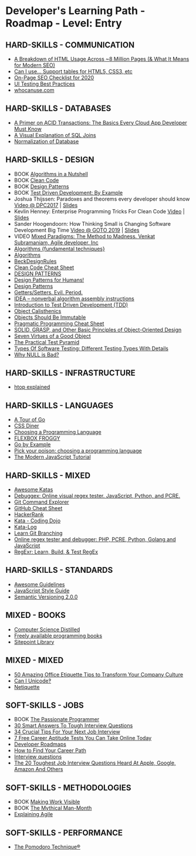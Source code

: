 # Developer's Learning Path - Roadmap - Level: Entry

## HARD-SKILLS - COMMUNICATION
 - [A Breakdown of HTML Usage Across ~8 Million Pages (& What It Means for Modern SEO)](https://moz.com/blog/a-breakdown-of-html-usage-across-8-million-pages)
 - [Can I use... Support tables for HTML5, CSS3, etc](https://caniuse.com/)
 - [On-Page SEO Checklist for 2020](https://www.gotchseo.com/on-page-seo/)
 - [UI Testing Best Practices](https://github.com/NoriSte/ui-testing-best-practices)
 - [whocanuse.com](https://whocanuse.com/)

## HARD-SKILLS - DATABASES
 - [A Primer on ACID Transactions: The Basics Every Cloud App Developer Must Know](https://blog.yugabyte.com/a-primer-on-acid-transactions/)
 - [A Visual Explanation of SQL Joins](https://blog.codinghorror.com/a-visual-explanation-of-sql-joins/)
 - [Normalization of Database](https://www.studytonight.com/dbms/database-normalization.php)

## HARD-SKILLS - DESIGN
 - BOOK [Algorithms in a Nutshell](https://www.amazon.com/Algorithms-Nutshell-Desktop-Quick-Reference/dp/1491948922)
 - BOOK [Clean Code](https://www.amazon.com/Clean-Code-Handbook-Software-Craftsmanship/dp/0132350882)
 - BOOK [Design Patterns](https://www.amazon.com/Design-Patterns-Elements-Reusable-Object-Oriented/dp/0201633612)
 - BOOK [Test Driven Development: By Example](https://www.amazon.com/Test-Driven-Development-By-Example/dp/0321146530)
 - Joshua Thijssen: Paradoxes and theorems every developer should know [Video @ DPC2017](https://www.youtube.com/watch?v=JBUIIQnVfBQ) | [Slides](https://speakerdeck.com/jaytaph/paradoxes-and-theorems-every-developer-should-know-3)
 - Kevlin Henney: Enterprise Programming Tricks For Clean Code [Video](https://www.youtube.com/watch?v=dC9vdQkU-xI) | [Slides](https://www.slideshare.net/Kevlin/clean-coders-hate-what-happens-to-your-code-when-you-use-these-enterprise-programming-tricks-77305014)
 - Sander Hoogendoorn: How Thinking Small is Changing Software Development Big Time [Video @ GOTO 2019](https://www.youtube.com/watch?v=YCQMiFF9QXM) | [Slides](https://www.slideshare.net/aahoogendoorn/its-a-small-world-after-all-how-thinking-small-changes-software-big-time)
 - VIDEO [Mixed Paradigms: The Method to Madness. Venkat Subramaniam, Agile developer, Inc](https://www.youtube.com/watch?v=QYBRifsWHD0)
 - [Algorithms {fundamental techniques}](https://en.wikibooks.org/wiki/Algorithms)
 - [Algorithms](https://www.geeksforgeeks.org/fundamentals-of-algorithms/)
 - [BeckDesignRules](https://martinfowler.com/bliki/BeckDesignRules.html)
 - [Clean Code Cheat Sheet](https://www.bbv.ch/images/bbv/pdf/downloads/V2_Clean_Code_V3.pdf)
 - [DESIGN PATTERNS](https://refactoring.guru/design-patterns)
 - [Design Patterns for Humans!](https://github.com/kamranahmedse/design-patterns-for-humans)
 - [Design Patterns](https://sourcemaking.com/design_patterns)
 - [Getters/Setters. Evil. Period.](https://www.yegor256.com/2014/09/16/getters-and-setters-are-evil.html)
 - [IDEA – nonverbal algorithm assembly instructions](https://idea-instructions.com/)
 - [Introduction to Test Driven Development (TDD)](http://agiledata.org/essays/tdd.html)
 - [Object Calisthenics](https://williamdurand.fr/2013/06/03/object-calisthenics/)
 - [Objects Should Be Immutable](https://www.yegor256.com/2014/06/09/objects-should-be-immutable.html)
 - [Pragmatic Programming Cheat Sheet](https://cheatography.com/marconlsantos/cheat-sheets/pragmatic-programming/)
 - [SOLID, GRASP, and Other Basic Principles of Object-Oriented Design](https://dzone.com/articles/solid-grasp-and-other-basic-principles-of-object-o)
 - [Seven Virtues of a Good Object](https://www.yegor256.com/2014/11/20/seven-virtues-of-good-object.html)
 - [The Practical Test Pyramid](https://martinfowler.com/articles/practical-test-pyramid.html)
 - [Types Of Software Testing: Different Testing Types With Details](https://www.softwaretestinghelp.com/types-of-software-testing/)
 - [Why NULL is Bad?](https://www.yegor256.com/2014/05/13/why-null-is-bad.html)

## HARD-SKILLS - INFRASTRUCTURE
 - [htop explained](https://peteris.rocks/blog/htop/)

## HARD-SKILLS - LANGUAGES
 - [A Tour of Go](https://tour.golang.org/)
 - [CSS Diner](https://flukeout.github.io/)
 - [Choosing a Programming Language](https://docs.microsoft.com/en-us/previous-versions/cc168615(v=msdn.10))
 - [FLEXBOX FROGGY](https://flexboxfroggy.com/)
 - [Go by Example](https://gobyexample.com/)
 - [Pick your poison: choosing a programming language](http://www.readme.lk/busting-bubbles-ten-popular-programming-languages/)
 - [The Modern JavaScript Tutorial](https://javascript.info/)

## HARD-SKILLS - MIXED
 - [Awesome Katas](https://github.com/gamontal/awesome-katas)
 - [Debuggex: Online visual regex tester. JavaScript, Python, and PCRE.](https://www.debuggex.com/)
 - [Git Command Explorer](https://gitexplorer.com/)
 - [GitHub Cheat Sheet](https://github.com/tiimgreen/github-cheat-sheet)
 - [HackerRank](https://www.hackerrank.com/)
 - [Kata - Coding Dojo](http://codingdojo.org/kata/)
 - [Kata-Log](https://kata-log.rocks/)
 - [Learn Git Branching](https://learngitbranching.js.org/)
 - [Online regex tester and debugger: PHP, PCRE, Python, Golang and JavaScript](https://regex101.com/)
 - [RegExr: Learn, Build, & Test RegEx](https://regexr.com/)

## HARD-SKILLS - STANDARDS
 - [Awesome Guidelines](https://github.com/Kristories/awesome-guidelines)
 - [JavaScript Style Guide](https://github.com/airbnb/javascript)
 - [Semantic Versioning 2.0.0](https://semver.org/)

## MIXED - BOOKS
 - [Computer Science Distilled](https://sourcemaking.com/computer-science-distilled)
 - [Freely available programming books](https://github.com/EbookFoundation/free-programming-books)
 - [Sitepoint Library](https://www.sitepoint.com/premium/library/)

## MIXED - MIXED
 - [50 Amazing Office Etiquette Tips to Transform Your Company Culture](https://smallbiztrends.com/2017/06/office-etiquette.html)
 - [Can I Unicode‽](https://mathiasbynens.github.io/caniunicode/)
 - [Netiquette](https://www.fau.edu/oit/student/netiquette.php)

## SOFT-SKILLS - JOBS
 - BOOK [The Passionate Programmer](https://www.amazon.com/Passionate-Programmer-Remarkable-Development-Pragmatic-ebook/dp/B00AYQNR5U)
 - [30 Smart Answers To Tough Interview Questions](https://www.businessinsider.com/30-smart-answers-to-tough-interview-questions-2013-8)
 - [34 Crucial Tips For Your Next Job Interview](https://www.lifehack.org/articles/work/34-crucial-tips-for-your-next-job-interview.html)
 - [7 Free Career Aptitude Tests You Can Take Online Today](https://blog.hubspot.com/marketing/career-aptitude-tests)
 - [Developer Roadmaps](https://roadmap.sh/)
 - [How to Find Your Career Path](https://lifehacker.com/top-10-ways-to-find-your-career-path-1628537579)
 - [Interview questions](https://github.com/odino/interviews)
 - [The 20 Toughest Job Interview Questions Heard At Apple, Google, Amazon And Others](https://www.businessinsider.com/toughest-job-interview-questions-2013-7)

## SOFT-SKILLS - METHODOLOGIES
 - BOOK [Making Work Visible](https://www.amazon.com/Making-Work-Visible-Exposing-Optimize/dp/1942788150)
 - BOOK [The Mythical Man-Month](https://www.amazon.com/Mythical-Man-Month-Essays-Software-Engineering/dp/0201835959) 
 - [Explaining Agile](https://www.forbes.com/sites/stevedenning/2016/09/08/explaining-agile/)

## SOFT-SKILLS - PERFORMANCE
 - [The Pomodoro Technique®](https://francescocirillo.com/pages/pomodoro-technique)
